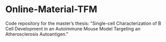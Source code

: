 # Online-Material-TFM
Code repository for the master’s thesis: "Single-cell Characterization of B Cell Development in an Autoimmune Mouse Model Targeting an Atherosclerosis Autoantigen."


